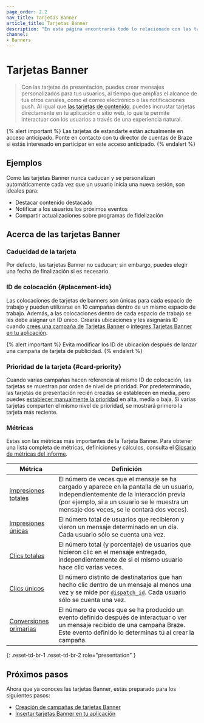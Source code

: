 ```yaml
---
page_order: 2.2
nav_title: Tarjetas Banner
article_title: Tarjetas Banner
description: "En esta página encontrarás todo lo relacionado con las tarjetas Banner, incluidos artículos sobre cómo crear tarjetas Banner y casos de uso."
channel:
- Banners
---
```


# Tarjetas Banner

> Con las tarjetas de presentación, puedes crear mensajes personalizados para tus usuarios, al tiempo que amplías el alcance de tus otros canales, como el correo electrónico o las notificaciones push. Al igual que [las tarjetas de contenido]({{site.baseurl}}/user_guide/message_building_by_channel/content_cards/about), puedes incrustar tarjetas directamente en tu aplicación o sitio web, lo que te permite interactuar con los usuarios a través de una experiencia natural.

{% alert important %}
Las tarjetas de estandarte están actualmente en acceso anticipado. Ponte en contacto con tu director de cuentas de Braze si estás interesado en participar en este acceso anticipado.
{% endalert %}

## Ejemplos

Como las tarjetas Banner nunca caducan y se personalizan automáticamente cada vez que un usuario inicia una nueva sesión, son ideales para:

- Destacar contenido destacado
- Notificar a los usuarios los próximos eventos
- Compartir actualizaciones sobre programas de fidelización

## Acerca de las tarjetas Banner

### Caducidad de la tarjeta

Por defecto, las tarjetas Banner no caducan; sin embargo, puedes elegir una fecha de finalización si es necesario.

### ID de colocación {#placement-ids}

Las colocaciones de tarjetas de banners son únicas para cada espacio de trabajo y pueden utilizarse en 10 campañas dentro de un mismo espacio de trabajo. Además, a las colocaciones dentro de cada espacio de trabajo se les debe asignar un ID único. Crearás ubicaciones y les asignarás ID cuando [crees una campaña de]({{site.baseurl}}/developer_guide/banner_cards/creating_campaigns/) [Tarjetas Banner]({{site.baseurl}}/developer_guide/banner_cards/embedding_cards/) o [integres Tarjetas Banner en tu aplicación]({{site.baseurl}}/developer_guide/banner_cards/embedding_cards/).

{% alert important %}
Evita modificar los ID de ubicación después de lanzar una campaña de tarjeta de publicidad.
{% endalert %}

### Prioridad de la tarjeta {#card-priority}

Cuando varias campañas hacen referencia al mismo ID de colocación, las tarjetas se muestran por orden de nivel de prioridad. Por predeterminado, las tarjetas de presentación recién creadas se establecen en media, pero puedes [establecer manualmente la prioridad]({{site.baseurl}}/developer_guide/banner_cards/creating_banner_cards/#set-card-priority) en alta, media o baja. Si varias tarjetas comparten el mismo nivel de prioridad, se mostrará primero la tarjeta más reciente.

### Métricas

Estas son las métricas más importantes de la Tarjeta Banner. Para obtener una lista completa de métricas, definiciones y cálculos, consulta el [Glosario de métricas del informe]({{site.baseurl}}/user_guide/data/report_metrics/).

| Métrica | Definición |
| --- | --- |
| [Impresiones totales]({{site.baseurl}}/user_guide/data_and_analytics/report_metrics#total-impressions) | El número de veces que el mensaje se ha cargado y aparece en la pantalla de un usuario, independientemente de la interacción previa (por ejemplo, si a un usuario se le muestra un mensaje dos veces, se le contará dos veces). |
| [Impresiones únicas]({{site.baseurl}}/user_guide/data_and_analytics/report_metrics#unique-impressions) | El número total de usuarios que recibieron y vieron un mensaje determinado en un día. Cada usuario sólo se cuenta una vez. |
| [Clics totales]({{site.baseurl}}/user_guide/data_and_analytics/report_metrics#total-clicks) | El número total (y porcentaje) de usuarios que hicieron clic en el mensaje entregado, independientemente de si el mismo usuario hace clic varias veces. |
| [Clics únicos]({{site.baseurl}}/user_guide/data_and_analytics/report_metrics#unique-clicks) | El número distinto de destinatarios que han hecho clic dentro de un mensaje al menos una vez y se mide por [`dispatch_id`]({{site.baseurl}}/help/help_articles/data/dispatch_id/). Cada usuario sólo se cuenta una vez. |
| [Conversiones primarias]({{site.baseurl}}/user_guide/data_and_analytics/report_metrics#primary-conversions-a-or-primary-conversion-event) | El número de veces que se ha producido un evento definido después de interactuar o ver un mensaje recibido de una campaña Braze. Este evento definido lo determinas tú al crear la campaña. |
{: .reset-td-br-1 .reset-td-br-2 role="presentation" }

## Próximos pasos

Ahora que ya conoces las tarjetas Banner, estás preparado para los siguientes pasos:

- [Creación de campañas de tarjetas Banner]({{site.baseurl}}/developer_guide/banner_cards/creating_campaigns/)
- [Insertar tarjetas Banner en tu aplicación]({{site.baseurl}}/developer_guide/banner_cards/embedding_cards/)
